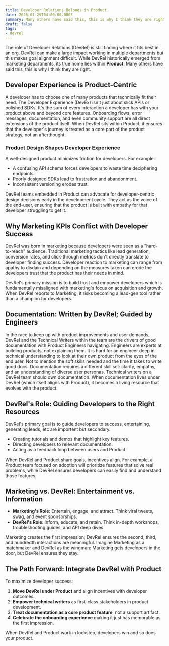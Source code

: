 ```yaml
---
title: Developer Relations Belongs in Product
date: 2025-01-29T04:00:00.000Z
summary: Many others have said this, this is why I think they are right.
draft: false
tags:
- devrel
---
```


The role of Developer Relations (DevRel) is still finding where it fits best in an org. DevRel can make a large impact working in multiple departments but this makes goal alignment difficult. While DevRel historically emerged from marketing departments, its true home lies within **Product**. Many others have said this, this is why I think they are right.

## Developer Experience is Product-Centric

A developer has to choose one of many products that technically fit their need. The Developer Experience (DevEx) isn't just about slick APIs or polished SDKs. It's the sum of every interaction a developer has with your product above and beyond core features. Onboarding flows, error messages, documentation, and even community support are all direct extensions of the product itself. When DevRel sits within Product, it ensures that the developer's journey is treated as a core part of the product strategy, not an afterthought.

### Product Design Shapes Developer Experience

A well-designed product minimizes friction for developers. For example:

- A confusing API schema forces developers to waste time deciphering endpoints.
- Poorly designed SDKs lead to frustration and abandonment.
- Inconsistent versioning erodes trust.

DevRel teams embedded in Product can advocate for developer-centric design decisions early in the development cycle. They act as the voice of the end-user, ensuring that the product is built with empathy for that developer struggling to get it.

## Why Marketing KPIs Conflict with Developer Success

DevRel was born in marketing because developers were seen as a "hard-to-reach" audience. Traditional marketing tactics like lead generation, conversion rates, and click-through metrics don't directly translate to developer finding success. Developer reaction to marketing can range from apathy to disdain and depending on the measures taken can erode the developers trust that the product has their needs in mind.

DevRel's primary mission is to build trust and empower developers which is fundamentally misaligned with marketing's focus on acquisition and growth. When DevRel reports to Marketing, it risks becoming a lead-gen tool rather than a champion for developers.

## Documentation: Written by DevRel; Guided by Engineers

In the race to keep up with product improvements and user demands, DevRel and the Technical Writers within the team are the drivers of good documentation with Product Engineers navigating. Engineers are experts at building products, not explaining them. It is hard for an engineer deep in technical understanding to look at their own product from the eyes of the end user. Not to mention the soft skills needed and the time it takes to write good docs. Documentation requires a different skill set: clarity, empathy, and an understanding of diverse user personas. Technical writers on a DevRel team should own documentation. When documentation lives under DevRel (which itself aligns with Product), it becomes a living resource that evolves with the product.


## DevRel's Role: Guiding Developers to the Right Resources

DevRel's primary goal is to guide developers to success, entertaining, generating leads, etc are importent but secondary.

- Creating tutorials and demos that highlight key features.
- Directing developers to relevant documentation.
- Acting as a feedback loop between users and Product.

When DevRel and Product share goals, incentives align. For example, a Product team focused on adoption will prioritize features that solve real problems, while DevRel ensures developers can easily find and understand those features.

## Marketing vs. DevRel: Entertainment vs. Information

- **Marketing's Role**: Entertain, engage, and attract. Think viral tweets, swag, and event sponsorships.
- **DevRel's Role**: Inform, educate, and retain. Think in-depth workshops, troubleshooting guides, and API deep dives.

Marketing creates the first impression; DevRel ensures the second, third, and hundredth interactions are meaningful. Imagine Marketing as a matchmaker and DevRel as the wingman: Marketing gets developers in the door, but DevRel ensures they stay.

## The Path Forward: Integrate DevRel with Product

To maximize developer success:

1. **Move DevRel under Product** and align incentives with developer outcomes.
2. **Empower technical writers** as first-class stakeholders in product development.
3. **Treat documentation as a core product feature**, not a support artifact.
1. **Celebrate the onboarding experience** making it just has memorable as the first impression.

When DevRel and Product work in lockstep, developers win and so does your product.
